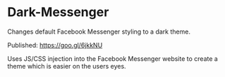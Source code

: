 # Dark-Messenger
Changes default Facebook Messenger styling to a dark theme.

Published: https://goo.gl/6jkkNU

Uses JS/CSS injection into the Facebook Messenger website to create a theme which is easier on the users eyes.

